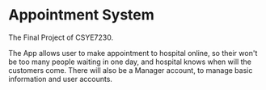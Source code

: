 # Appointment System

The Final Project of CSYE7230.

The App allows user to make appointment to hospital online, so their won't be too many people waiting in one day, and hospital knows when will the customers come. There will also be a Manager account, to manage basic information and user accounts.
